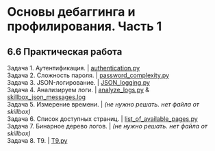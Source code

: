 # Основы дебаггинга и профилирования. Часть 1
## 6.6 Практическая работа

Задача 1. Аутентификация. | [authentication.py](https://github.com/wafflelios/Python-Advanced/blob/main/mod6/authentication.py) <br>
Задача 2. Сложность пароля. | [password_complexity.py](https://github.com/wafflelios/Python-Advanced/blob/main/mod6/password_complexity.py)<br>
Задача 3. JSON-логирование. | [JSON_logging.py](https://github.com/wafflelios/Python-Advanced/blob/main/mod6/JSON_logging.py)<br>
Задача 4. Анализируем логи. | [analyze_logs.py](https://github.com/wafflelios/Python-Advanced/blob/main/mod6/analyze_logs.py) & [skillbox_json_messages.log](https://github.com/wafflelios/Python-Advanced/blob/main/mod6/skillbox_json_messages.log)<br>
Задача 5. Измерение времени. | _(не нужно решать. нет файла от skillbox)_<br>
Задача 6. Список доступных страниц. | [list_of_available_pages.py](https://github.com/wafflelios/Python-Advanced/blob/main/mod6/list_of_available_pages.py)<br>
Задача 7. Бинарное дерево логов. | _(не нужно решать. нет файла от skillbox)_<br>
Задача 8. Т9. | [T9.py](https://github.com/wafflelios/Python-Advanced/blob/main/mod6/T9.py)<br>

